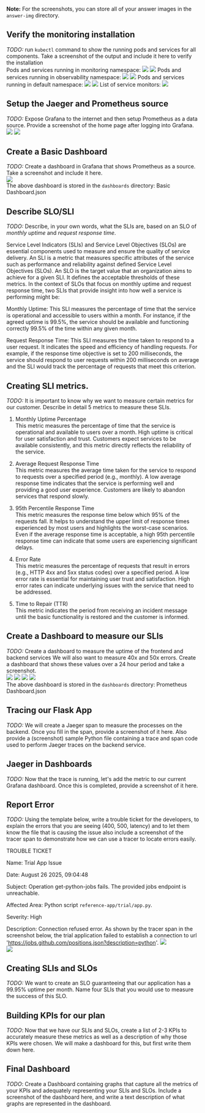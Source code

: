 **Note:** For the screenshots, you can store all of your answer images in the `answer-img` directory.

## Verify the monitoring installation

*TODO:* run `kubectl` command to show the running pods and services for all components. Take a screenshot of the output and include it here to verify the installation  
Pods and services running in monitoring namespace:
<img src="./answer-img/Pods Monitoring.png"/> 
<img src="./answer-img/Services Monitoring.png"/> 
Pods and services running in observability namespace:
<img src="./answer-img/Pods Observability.png"/> 
<img src="./answer-img/Services Observability.png"/> 
Pods and services running in default namespace:
<img src="./answer-img/Pods Default.png"/> 
<img src="./answer-img/Services Default.png"/> 
List of service monitors:
<img src="./answer-img/Servicemonitors.png"/> 

## Setup the Jaeger and Prometheus source
*TODO:* Expose Grafana to the internet and then setup Prometheus as a data source. Provide a screenshot of the home page after logging into Grafana.  
<img src="./answer-img/Welcome to Grafana.png"/> 
<img src="./answer-img/Grafana Datasources.png"/> 

## Create a Basic Dashboard
*TODO:* Create a dashboard in Grafana that shows Prometheus as a source. Take a screenshot and include it here.  
<img src="./answer-img/Successful Requests per Minute.png"/>  
The above dashboard is stored in the `dashboards` directory: Basic Dashboard.json

## Describe SLO/SLI
*TODO:* Describe, in your own words, what the SLIs are, based on an SLO of *monthly uptime* and *request response time*.  

Service Level Indicators (SLIs) and Service Level Objectives (SLOs) are essential components used to measure and ensure the quality of service delivery. An SLI is a metric that measures specific attributes of the service such as performance and reliability against defined Service Level Objectives (SLOs). An SLO is the target value that an organization aims to achieve for a given SLI. It defines the acceptable thresholds of these metrics. In the context of SLOs that focus on monthly uptime and request response time, two SLIs that provide insight into how well a service is performing might be:

Monthly Uptime: This SLI measures the percentage of time that the service is operational and accessible to users within a month. For instance, if the agreed uptime is 99.5%, the service should be available and functioning correctly 99.5% of the time within any given month.

Request Response Time: This SLI measures the time taken to respond to a user request. It indicates the speed and efficiency of handling requests. For example, if the response time objective is set to 200 milliseconds, the service should respond to user requests within 200 milliseconds on average and the SLI would track the percentage of requests that meet this criterion.

## Creating SLI metrics.
*TODO:* It is important to know why we want to measure certain metrics for our customer. Describe in detail 5 metrics to measure these SLIs.   
1. Monthly Uptime Percentage  
This metric measures the percentage of time that the service is operational and available to users over a month. High uptime is critical for user satisfaction and trust. Customers expect services to be available consistently, and this metric directly reflects the reliability of the service.

2. Average Request Response Time  
This metric measures the average time taken for the service to respond to requests over a specified period (e.g., monthly). A low average response time indicates that the service is performing well and providing a good user experience. Customers are likely to abandon services that respond slowly.

3. 95th Percentile Response Time  
This metric measures the response time below which 95% of the requests fall. It helps to understand the upper limit of response times experienced by most users and highlights the worst-case scenarios. Even if the average response time is acceptable, a high 95th percentile response time can indicate that some users are experiencing significant delays.

4. Error Rate  
This metric measures the percentage of requests that result in errors (e.g., HTTP 4xx and 5xx status codes) over a specified period. A low error rate is essential for maintaining user trust and satisfaction. High error rates can indicate underlying issues with the service that need to be addressed.

5. Time to Repair (TTR)  
This metric indicates the period from receiving an incident message until the basic functionality is restored and the customer is informed.

## Create a Dashboard to measure our SLIs
*TODO:* Create a dashboard to measure the uptime of the frontend and backend services We will also want to measure 40x and 50x errors. Create a dashboard that shows these values over a 24 hour period and take a screenshot.  
<img src="./answer-img/Uptime Frontend.png"/>
<img src="./answer-img/Uptime Backend.png"/>
<img src="./answer-img/40x Errors.png"/>
<img src="./answer-img/50x Errors.png"/>  
The above dashboard is stored in the `dashboards` directory: Prometheus Dashboard.json

## Tracing our Flask App
*TODO:*  We will create a Jaeger span to measure the processes on the backend. Once you fill in the span, provide a screenshot of it here. Also provide a (screenshot) sample Python file containing a trace and span code used to perform Jaeger traces on the backend service.

## Jaeger in Dashboards
*TODO:* Now that the trace is running, let's add the metric to our current Grafana dashboard. Once this is completed, provide a screenshot of it here.

## Report Error
*TODO:* Using the template below, write a trouble ticket for the developers, to explain the errors that you are seeing (400, 500, latency) and to let them know the file that is causing the issue also include a screenshot of the tracer span to demonstrate how we can use a tracer to locate errors easily.

TROUBLE TICKET

Name: Trial App Issue

Date: August 26 2025, 09:04:48

Subject: Operation get-python-jobs fails. The provided jobs endpoint is unreachable.

Affected Area: Python script `reference-app/trial/app.py`.

Severity: High

Description: Connection refused error. As shown by the tracer span in the screenshot below, the trial application failed to establish a connection to url 'https://jobs.github.com/positions.json?description=python'.
<img src="./answer-img/Jaeger Trial Service_Get Python Jobs.png"/>  
<img src="./answer-img/Jaeger Trace_Connection Refused.png"/>  

## Creating SLIs and SLOs
*TODO:* We want to create an SLO guaranteeing that our application has a 99.95% uptime per month. Name four SLIs that you would use to measure the success of this SLO.

## Building KPIs for our plan
*TODO*: Now that we have our SLIs and SLOs, create a list of 2-3 KPIs to accurately measure these metrics as well as a description of why those KPIs were chosen. We will make a dashboard for this, but first write them down here.

## Final Dashboard
*TODO*: Create a Dashboard containing graphs that capture all the metrics of your KPIs and adequately representing your SLIs and SLOs. Include a screenshot of the dashboard here, and write a text description of what graphs are represented in the dashboard.  
